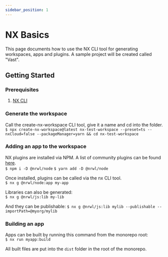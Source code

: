 ```yaml
---
sidebar_position: 1
---
```


# NX Basics
This page documents how to use the NX CLI tool for generating workspaces, apps and plugins.
A sample project will be created called "Vast".

## Getting Started

### Prerequisites
1. [NX CLI](https://nx.dev/)

### Generate the workspace
Call the create-nx-workspace CLI tool, give it a name and cd into the folder.
`$ npx create-nx-workspace@latest nx-test-workspace --preset=ts --nxCloud=false --packageManager=yarn && cd nx-test-workspace`  

### Adding an app to the workspace

NX plugins are installed via NPM. A list of community plugins can be found [here](https://nx.dev/community#create-nx-plugin).  
`$ npm i -D @nrwl/node`
`$ yarn add -D @nrwl/node`

Once installed, plugins can be called via the nx CLI tool.  
`$ nx g @nrwl/node:app my-app`

Libraries can also be generated:  
`$ nx g @nrwl/js:lib my-lib`

And they can be publishable:
`$ nx g @nrwl/js:lib mylib --publishable --importPath=@myorg/mylib`

### Building an app
Apps can be built by running this command from the monorepo root:  
`$ nx run myapp:build`

All built files are put into the `dist` folder in the root of the monorepo.
